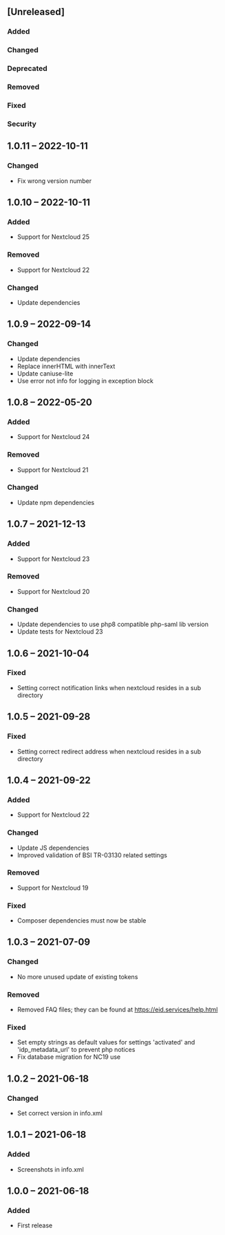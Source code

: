 ## [Unreleased]
### Added
### Changed
### Deprecated
### Removed
### Fixed
### Security

## 1.0.11 – 2022-10-11
### Changed
- Fix wrong version number

## 1.0.10 – 2022-10-11
### Added
- Support for Nextcloud 25
### Removed
- Support for Nextcloud 22
### Changed
- Update dependencies

## 1.0.9 – 2022-09-14
### Changed
- Update dependencies
- Replace innerHTML with innerText
- Update caniuse-lite
- Use error not info for logging in exception block

## 1.0.8 – 2022-05-20
### Added
- Support for Nextcloud 24
### Removed
- Support for Nextcloud 21
### Changed
- Update npm dependencies

## 1.0.7 – 2021-12-13
### Added
- Support for Nextcloud 23
### Removed
- Support for Nextcloud 20
### Changed
- Update dependencies to use php8 compatible php-saml lib version
- Update tests for Nextcloud 23

## 1.0.6 – 2021-10-04
### Fixed
- Setting correct notification links when nextcloud resides in a sub directory

## 1.0.5 – 2021-09-28
### Fixed
- Setting correct redirect address when nextcloud resides in a sub directory

## 1.0.4 – 2021-09-22
### Added
- Support for Nextcloud 22
### Changed
- Update JS dependencies
- Improved validation of BSI TR-03130 related settings
### Removed
- Support for Nextcloud 19
### Fixed
- Composer dependencies must now be stable

## 1.0.3 – 2021-07-09
### Changed
- No more unused update of existing tokens
### Removed
- Removed FAQ files; they can be found at https://eid.services/help.html
### Fixed
- Set empty strings as default values for settings 'activated' and 'idp_metadata_url' to prevent php notices
- Fix database migration for NC19 use

## 1.0.2 – 2021-06-18
### Changed
- Set correct version in info.xml

## 1.0.1 – 2021-06-18
### Added
- Screenshots in info.xml

## 1.0.0 – 2021-06-18
### Added
- First release
